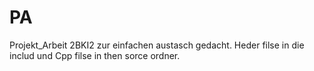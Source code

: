 # PA
Projekt_Arbeit 2BKI2
zur einfachen austasch gedacht.
Heder filse in die includ und Cpp filse in then sorce ordner.
